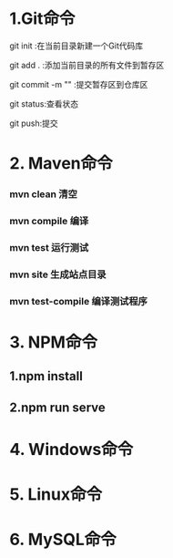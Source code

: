 # 1.Git命令

git init :在当前目录新建一个Git代码库

git add . :添加当前目录的所有文件到暂存区

git commit -m "" :提交暂存区到仓库区

git status:查看状态

git push:提交

# 2. Maven命令

### mvn clean 清空
### mvn compile 编译
### mvn test  运行测试
### mvn site  生成站点目录
### mvn test-compile 编译测试程序

# 3. NPM命令

## 1.npm install

## 2.npm run serve



# 4. Windows命令



# 5. Linux命令



# 6. MySQL命令